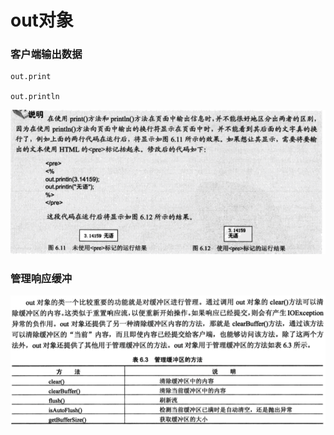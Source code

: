 # out对象


### 客户端输出数据
```
out.print

out.println

```

![](imgs/print.png)


### 管理响应缓冲

![](imgs/huancun.png)

